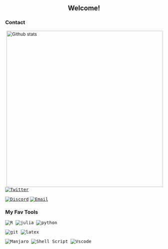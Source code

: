 <h2 align="center"> Welcome! </h2>   


### Contact

<img src="https://github-readme-stats-eight-theta.vercel.app/api?username=AlissonRP&show_icons=true&theme=tokyonight&include_all_commits=true&count_private=true&hide_border=true" align="right"
     alt="Github stats" width="500">

[<kbd>![Twitter](https://img.shields.io/badge/Twitter-1DA1F2?style=for-the-badge&logo=twitter&logoColor=white)](https://twitter.com/fuzzys3t)
 
[<kbd>![Discord](https://img.shields.io/badge/Discord-7289DA?style=for-the-badge&logo=discord&logoColor=white)</kbd>](https://discord.com/users/800151407445540904)
[<kbd>![Email](https://img.shields.io/badge/Email-D14836?style=for-the-badge&logo=gmail&logoColor=white)](mailto:alirpereira887@gmail.com)

### My Fav Tools
<kbd>![R](https://img.shields.io/badge/R-276DC3?style=for-the-badge&logo=r&logoColor=white) </kbd>
<kbd> ![julia](https://img.shields.io/badge/Julia-9558B2?style=for-the-badge&logo=julia&logoColor=white) </kbd>
<kbd>![python](https://img.shields.io/badge/Python-14354C?style=for-the-badge&logo=python&logoColor=white) </kbd>

<kbd>![git](https://img.shields.io/badge/git-%23F05033.svg?style=for-the-badge&logo=git&logoColor=white) </kbd>
<kbd>![latex](https://img.shields.io/badge/latex-%23008080.svg?style=for-the-badge&logo=latex&logoColor=white) </kbd>

<kbd>![Manjaro](https://img.shields.io/badge/Manjaro-35BF5C?style=for-the-badge&logo=Manjaro&logoColor=white) </kbd>
<kbd>![Shell Script](https://img.shields.io/badge/shell_script-%23121011.svg?style=for-the-badge&logo=gnu-bash&logoColor=white) </kbd>
<kbd> ![Vscode](https://img.shields.io/badge/VSCode-0078D4?style=for-the-badge&logo=visual%20studio%20code&logoColor=white) </kbd>




